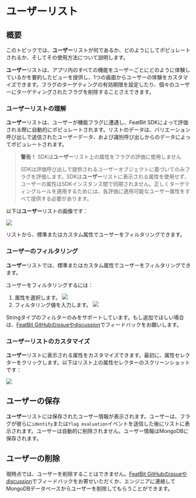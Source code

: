 # ユーザーリスト

## 概要

このトピックでは、**ユーザー**リストが何であるか、どのようにしてポピュレートされるか、そしてその使用方法について説明します。

**ユーザー**リストは、アプリ内のすべての機能をユーザーごとにどのように体験しているかを要約したビューを提供し、1つの画面からユーザーの体験をカスタマイズできます。フラグのターゲティングの有効期限を設定したり、個々のユーザーにターゲティングされたフラグを削除することさえできます。

### ユーザーリストの理解

**ユーザー**リストは、ユーザーが機能フラグに遭遇し、FeatBit SDKによって評価される際に自動的にポピュレートされます。リストのデータは、バリエーション呼び出しで送信されたユーザーデータ、および識別呼び出しからのデータによってポピュレートされます。

> **警告！** SDKは**ユーザー**リスト上の属性をフラグの評価に使用しません
>
> SDKは評価呼び出しで提供されるユーザーオブジェクトに基づいてのみフラグを評価します。SDKは**ユーザー**リストに表示される属性を使用せず、ユーザーの属性はSDKインスタンス間で同期されません。正しくターゲティングルールを適用するためには、各評価に適用可能なユーザー属性をすべて提供する必要があります。

以下は**ユーザー**リストの画像です：

![](../../feature-flags/assets/users-and-user-segments/the-user-list/001.webp)

リストから、標準またはカスタム属性でユーザーをフィルタリングできます。

### ユーザーのフィルタリング

**ユーザー**リストでは、標準またはカスタム属性でユーザーをフィルタリングできます。

ユーザーをフィルタリングするには：

1. 属性を選択します。
![](../../feature-flags/assets/users-and-user-segments/the-user-list/002.webp)
2. フィルタリング値を入力します。
![](../../feature-flags/assets/users-and-user-segments/the-user-list/003.webp)

Stringタイプのフィルターのみをサポートしています。もし追加でほしい場合は、[FeatBit GitHubのissueやdiscussion](https://github.com/featbit/featbit)でフィードバックをお願いします。

### ユーザーリストのカスタマイズ

**ユーザー**リストに表示される属性をカスタマイズできます。最初に、属性セレクターをクリックします。以下はリスト上の属性セレクターのスクリーンショットです：

![](../../feature-flags/assets/users-and-user-segments/the-user-list/004.webp)

## ユーザーの保存

**ユーザー**リストには保存されたユーザー情報が表示されます。ユーザーは、フラグが彼らに`identify`または`flag evaluation`イベントを送信した後にリストに表示されます。ユーザーは自動的に削除されません。ユーザー情報はMongoDBに保存されます。

## ユーザーの削除

現時点では、ユーザーを削除することはできません。[FeatBit GitHubのissueやdiscussion](https://github.com/featbit/featbit)でフィードバックをお寄せいただくか、エンジニアに連絡してMongoDBデータベースからユーザーを削除してもらうことができます。
